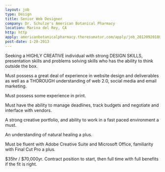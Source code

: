 ```yaml
---
layout: job
type: Design
title: Senior Web Designer
company: Dr. Schulze's American Botanical Pharmacy
location: Marina del Rey, CA
http: http
apply: americanbotanicalpharmacy.theresumator.com/apply/job_20120920180702_JG4V56CGKAS8Q0LQ/Senior-Web-Designer.html
post-date: 1-20-2013
--- 
```


Seeking a HIGHLY CREATIVE individual with strong DESIGN SKILLS, presentation skills and problems solving skills who has the ability to think outside the box.

Must possess a great deal of experience in website design and deliverables as well as a THOROUGH understanding of web 2.0, social media and email marketing.

Must possess some experience in print.

Must have the ability to manage deadlines, track budgets and negotiate and interface with vendors.

A strong creative portfolio, and ability to work in a fast paced environment a must.

An understanding of natural healing a plus.

Must be fluent with Adobe Creative Suite and Microsoft Office, familiarity with Final Cut Pro a plus.


$35hr / $70,000yr.  Contract position to start, then full time with full benefits if the fit is right.